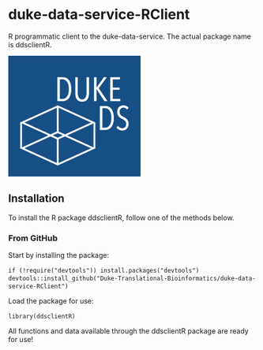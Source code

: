 # duke-data-service-RClient
R programmatic client to the duke-data-service. The actual package name is ddsclientR.

![mail](images/logo2.png)

## Installation
To install the R package ddsclientR, follow one of the methods below.
### From GitHub  
Start by installing the package:  
```
if (!require("devtools")) install.packages("devtools")
devtools::install_github("Duke-Translational-Bioinformatics/duke-data-service-RClient")
```
Load the package for use:  
```
library(ddsclientR)
```
All functions and data available through the ddsclientR package are ready for use!
